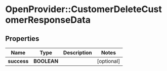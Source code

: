 # OpenProvider::CustomerDeleteCustomerResponseData

## Properties
Name | Type | Description | Notes
------------ | ------------- | ------------- | -------------
**success** | **BOOLEAN** |  | [optional] 

